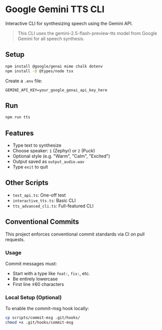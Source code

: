 # Google Gemini TTS CLI

Interactive CLI for synthesizing speech using the Gemini API.

> This CLI uses the gemini-2.5-flash-preview-tts model from Google Gemini for all speech synthesis.

## Setup

```sh
npm install @google/genai mime chalk dotenv
npm install -D @types/node tsx
````

Create a `.env` file:

```env
GEMINI_API_KEY=your_google_genai_api_key_here
```

## Run

```sh
npm run tts
```

## Features

* Type text to synthesize
* Choose speaker: `1` (Zephyr) or `2` (Puck)
* Optional style (e.g. "Warm", "Calm", "Excited")
* Output saved as `output_audio.wav`
* Type `exit` to quit

## Other Scripts

* `test_api.ts`: One-off test
* `interactive_tts.ts`: Basic CLI
* `tts_advanced_cli.ts`: Full-featured CLI

## Conventional Commits

This project enforces conventional commit standards via CI on pull requests.

### Usage

Commit messages must:
- Start with a type like `feat:`, `fix:`, etc.
- Be entirely lowercase
- First line ≤60 characters

### Local Setup (Optional)

To enable the commit-msg hook locally:

```sh
cp scripts/commit-msg .git/hooks/
chmod +x .git/hooks/commit-msg
```
